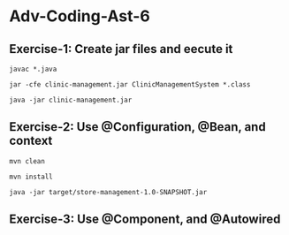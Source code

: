 # Adv-Coding-Ast-6



## Exercise-1: Create jar files and eecute it

`javac *.java`

`jar -cfe clinic-management.jar ClinicManagementSystem *.class`

`java -jar clinic-management.jar`


## Exercise-2: Use @Configuration, @Bean, and context

`mvn clean`

`mvn install`

`java -jar target/store-management-1.0-SNAPSHOT.jar`


## Exercise-3: Use @Component, and @Autowired



